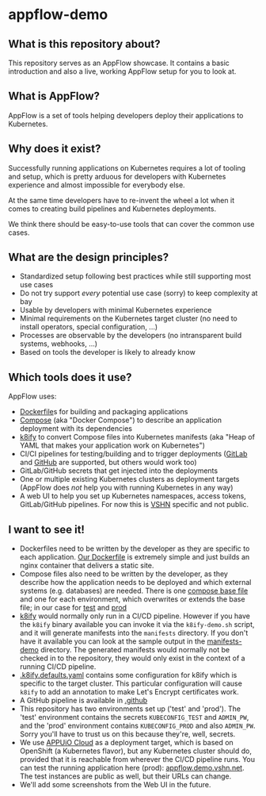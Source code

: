 # appflow-demo

## What is this repository about?

This repository serves as an AppFlow showcase. It contains a basic introduction and also a live, working AppFlow setup for you to look at.

## What is AppFlow?

AppFlow is a set of tools helping developers deploy their applications to Kubernetes.

## Why does it exist?

Successfully running applications on Kubernetes requires a lot of tooling and setup, which is pretty arduous for developers with Kubernetes experience and almost impossible for everybody else.

At the same time developers have to re-invent the wheel a lot when it comes to creating build pipelines and Kubernetes deployments.

We think there should be easy-to-use tools that can cover the common use cases.

## What are the design principles?

* Standardized setup following best practices while still supporting most use cases
* Do not try support *every* potential use case (sorry) to keep complexity at bay
* Usable by developers with minimal Kubernetes experience
* Minimal requirements on the Kubernetes target cluster (no need to install operators, special configuration, ...)
* Processes are observable by the developers (no intransparent build systems, webhooks, ...)
* Based on tools the developer is likely to already know

## Which tools does it use?

AppFlow uses:

* [Dockerfile](https://docs.docker.com/engine/reference/builder/)s for building and packaging applications
* [Compose](https://docs.docker.com/compose/compose-file/) (aka "Docker Compose") to describe an application deployment with its dependencies
* [k8ify](https://github.com/vshn/k8ify) to convert Compose files into Kubernetes manifests (aka "Heap of YAML that makes your application work on Kubernetes")
* CI/CI pipelines for testing/building and to trigger deployments ([GitLab](https://gitlab.com) and [GitHub](https://github.com) are supported, but others would work too)
* GitLab/GitHub secrets that get injected into the deployments
* One or multiple existing Kubernetes clusters as deployment targets (AppFlow does *not* help you with running Kubernetes in any way)
* A web UI to help you set up Kubernetes namespaces, access tokens, GitLab/GitHub pipelines. For now this is [VSHN](https://www.vshn.net) specific and not public.

## I want to see it!

* Dockerfiles need to be written by the developer as they are specific to each application. [Our Dockerfile](https://github.com/vshn/appflow-demo/blob/master/Dockerfile) is extremely simple and just builds an nginx container that delivers a static site.
* Compose files also need to be written by the developer, as they describe how the application needs to be deployed and which external systems (e.g. databases) are needed. There is one [compose base file](https://github.com/vshn/appflow-demo/blob/master/docker-compose.yml) and one for each environment, which overwrites or extends the base file; in our case for [test](https://github.com/vshn/appflow-demo/blob/master/docker-compose-test.yml) and [prod](https://github.com/vshn/appflow-demo/blob/master/docker-compose-prod.yml)
* [k8ify](https://github.com/vshn/k8ify) would normally only run in a CI/CD pipeline. However if you have the `k8ify` binary available you can invoke it via the `k8ify-demo.sh` script, and it will generate manifests into the `manifests` directory. If you don't have it available you can look at the sample output in the [manifests-demo](https://github.com/vshn/appflow-demo/blob/master/manifests-demo) directory. The generated manifests would normally not be checked in to the repository, they would only exist in the context of a running CI/CD pipeline.
* [.k8ify.defaults.yaml](https://github.com/vshn/appflow-demo/blob/master/.k8ify.defaults.yaml) contains some configuration for k8ify which is specific to the target cluster. This particular configuration will cause `k8ify` to add an annotation to make Let's Encrypt certificates work.
* A GitHub pipeline is available in [.github](https://github.com/vshn/appflow-demo/blob/master/.github)
* This repository has two environments set up ('test' and 'prod'). The 'test' environment contains the secrets `KUBECONFIG_TEST` and `ADMIN_PW`, and the 'prod' environment contains `KUBECONFIG_PROD` and also `ADMIN_PW`. Sorry you'll have to trust us on this because they're, well, secrets.
* We use [APPUiO Cloud](https://appuio.cloud) as a deployment target, which is based on OpenShift (a Kubernetes flavor), but any Kubernetes cluster should do, provided that it is reachable from wherever the CI/CD pipeline runs. You can test the running application here (prod): [appflow.demo.vshn.net](https://appflow.demo.vshn.net/). The test instances are public as well, but their URLs can change.
* We'll add some screenshots from the Web UI in the future.

